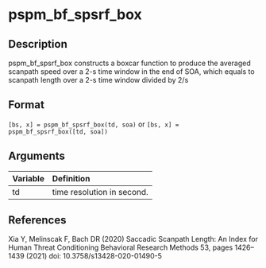 # pspm_bf_spsrf_box
## Description
pspm_bf_spsrf_box constructs a boxcar function to produce the averaged scanpath speed over a 2-s time window in the end of SOA, which equals to scanpath length over a 2-s time window divided by 2/s

## Format
`[bs, x] = pspm_bf_spsrf_box(td, soa)` or
`[bs, x] = pspm_bf_spsrf_box([td, soa])`

## Arguments
| Variable | Definition |
|:--|:--|
| td | time resolution in second. |

## References
Xia Y, Melinscak F, Bach DR (2020) Saccadic Scanpath Length: An Index for Human Threat Conditioning Behavioral Research Methods 53, pages 1426–1439 (2021) doi: 10.3758/s13428-020-01490-5


